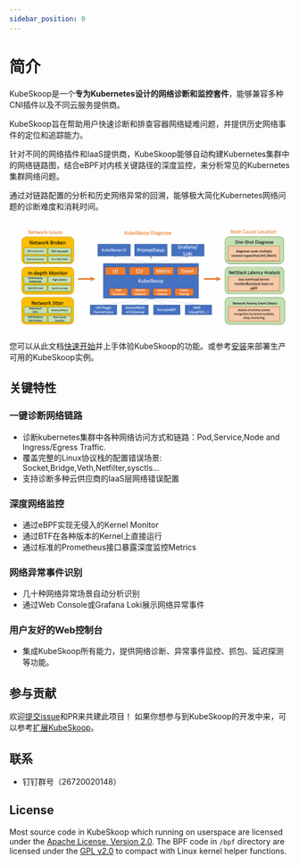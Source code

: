 ```yaml
---
sidebar_position: 0
---
```


# 简介

KubeSkoop是一个**专为Kubernetes设计的网络诊断和监控套件**，能够兼容多种CNI插件以及不同云服务提供商。

KubeSkoop旨在帮助用户快速诊断和排查容器网络疑难问题，并提供历史网络事件的定位和追踪能力。

针对不同的网络插件和IaaS提供商，KubeSkoop能够自动构建Kubernetes集群中的网络链路图，结合eBPF对内核关键路径的深度监控，来分析常见的Kubernetes集群网络问题。

通过对链路配置的分析和历史网络异常的回溯，能够极大简化Kubernetes网络问题的诊断难度和消耗时间。

![overview](/img/kubeskoop_features.jpg)

您可以从此文档[快速开始](quick-start.md)并上手体验KubeSkoop的功能。或参考[安装](getting-started/installation.md)来部署生产可用的KubeSkoop实例。

## 关键特性

### 一键诊断网络链路

- 诊断kubernetes集群中各种网络访问方式和链路：Pod,Service,Node and Ingress/Egress Traffic.
- 覆盖完整的Linux协议栈的配置错误场景: Socket,Bridge,Veth,Netfilter,sysctls…
- 支持诊断多种云供应商的IaaS层网络错误配置

### 深度网络监控

- 通过eBPF实现无侵入的Kernel Monitor
- 通过BTF在各种版本的Kernel上直接运行
- 通过标准的Prometheus接口暴露深度监控Metrics

### 网络异常事件识别

- 几十种网络异常场景自动分析识别
- 通过Web Console或Grafana Loki展示网络异常事件

### 用户友好的Web控制台

- 集成KubeSkoop所有能力，提供网络诊断、异常事件监控、抓包、延迟探测等功能。

## 参与贡献

欢迎[提交issue](https://github.com/alibaba/kubeskoop/issues/new)和PR来共建此项目！
如果你想参与到KubeSkoop的开发中来，可以参考[扩展KubeSkoop](contribute/extend-kubeskoop.md)。

## 联系

- 钉钉群号（26720020148）

## License

Most source code in KubeSkoop which running on userspace are licensed under the [Apache License, Version 2.0](https://raw.githubusercontent.com/alibaba/kubeskoop/main/LICENSE.md).
The BPF code in `/bpf` directory are licensed under the [GPL v2.0](https://raw.githubusercontent.com/alibaba/kubeskoop/main/bpf/COPYING) to compact with Linux kernel helper functions.

